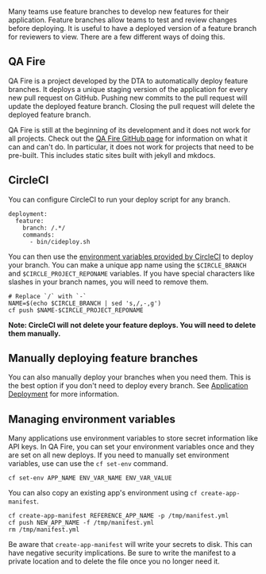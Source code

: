 Many teams use feature branches to develop new features for their application.
Feature branches allow teams to test and review changes before deploying. It is useful to have a deployed version of a feature branch for reviewers to view. There are a few different ways of doing this.

## QA Fire

QA Fire is a project developed by the DTA to automatically deploy feature branches.
It deploys a unique staging version of the application for every new pull request on GitHub. Pushing new commits to the pull request will update the deployed feature branch. Closing the pull request will delete the deployed feature branch.

QA Fire is still at the beginning of its development and it does not work for all projects.
Check out the [QA Fire GitHub page](https://github.com/ausdto/qa-fire) for information on what
it can and can't do. In particular, it does not work for projects that need to be pre-built.
This includes static sites built with jekyll and mkdocs.

## CircleCI

You can configure CircleCI to run your deploy script for any branch.

```
deployment:
  feature:
    branch: /.*/
    commands:
      - bin/cideploy.sh
```

You can then use the [environment variables provided by CircleCI](https://circleci.com/docs/environment-variables/)
to deploy your branch. You can make a unique app name using the `$CIRCLE_BRANCH` and `$CIRCLE_PROJECT_REPONAME` variables.
If you have special characters like slashes in your branch names, you will need to remove them.

```
# Replace `/` with `-`
NAME=$(echo $CIRCLE_BRANCH | sed 's,/,-,g')
cf push $NAME-$CIRCLE_PROJECT_REPONAME
```

**Note: CircleCI will not delete your feature deploys. You will need to delete them manually.**

## Manually deploying feature branches

You can also manually deploy your branches when you need them. This is the
best option if you don't need to deploy every branch. See
[Application Deployment](/deployment_configuration/application_deployment.md) for more information.

## Managing environment variables

Many applications use environment variables to store secret information like API keys.
In QA Fire, you can set your environment variables once and they are set on all new deploys.
If you need to manually set environment variables, use can use the `cf set-env` command.

```
cf set-env APP_NAME ENV_VAR_NAME ENV_VAR_VALUE
```

You can also copy an existing app's environment using `cf create-app-manifest`.

```
cf create-app-manifest REFERENCE_APP_NAME -p /tmp/manifest.yml
cf push NEW_APP_NAME -f /tmp/manifest.yml
rm /tmp/manifest.yml
```

Be aware that `create-app-manifest` will write your secrets to disk.
This can have negative security implications.
Be sure to write the manifest to a private location and to delete the file once you no longer need it.
